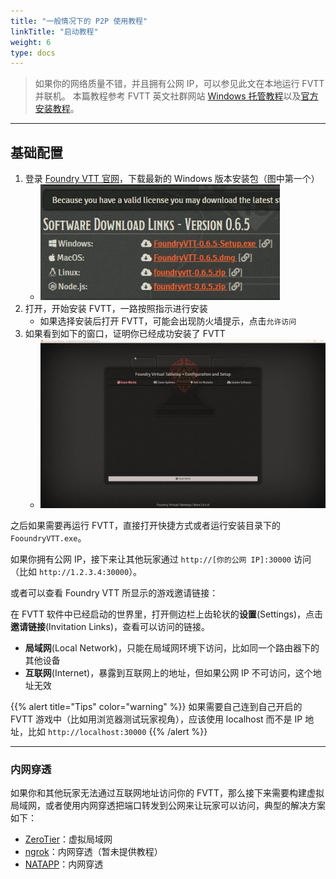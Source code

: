 ```yaml
---
title: "一般情况下的 P2P 使用教程"
linkTitle: "启动教程"
weight: 6
type: docs
---
```


> 如果你的网络质量不错，并且拥有公网 IP，可以参见此文在本地运行 FVTT 并联机。
> 本篇教程参考 FVTT 英文社群网站 [Windows 托管教程](https://foundry-vtt-community.github.io/wiki/Windows/)以及[官方安装教程](https://foundryvtt.com/article/installation/)。

---

## 基础配置
1. 登录 [Foundry VTT 官网](https://foundryvtt.com/)，下载最新的 Windows 版本安装包（图中第一个）
    - ![](/images/deployment/download-url.png)
2. 打开，开始安装 FVTT，一路按照指示进行安装
    - 如果选择安装后打开 FVTT，可能会出现防火墙提示，点击`允许访问`
3. 如果看到如下的窗口，证明你已经成功安装了 FVTT
    - ![](/images/deployment/local-run.jpg)

之后如果需要再运行 FVTT，直接打开快捷方式或者运行安装目录下的 `FooundryVTT.exe`。

如果你拥有公网 IP，接下来让其他玩家通过 `http://[你的公网 IP]:30000` 访问（比如 `http://1.2.3.4:30000`）。

或者可以查看 Foundry VTT 所显示的游戏邀请链接：

在 FVTT 软件中已经启动的世界里，打开侧边栏上齿轮状的**设置**(Settings)，点击**邀请链接**(Invitation Links)，查看可以访问的链接。

- **局域网**(Local Network)，只能在局域网环境下访问，比如同一个路由器下的其他设备
- **互联网**(Internet)，暴露到互联网上的地址，但如果公网 IP 不可访问，这个地址无效

{{% alert title="Tips" color="warning" %}}
如果需要自己连到自己开启的 FVTT 游戏中（比如用浏览器测试玩家视角），应该使用 localhost 而不是 IP 地址，比如 `http://localhost:30000`
{{% /alert %}}

---

### 内网穿透

如果你和其他玩家无法通过互联网地址访问你的 FVTT，那么接下来需要构建虚拟局域网，或者使用内网穿透把端口转发到公网来让玩家可以访问，典型的解决方案如下：

- [ZeroTier](../zerotier)：虚拟局域网
- [ngrok](https://ngrok.com/)：内网穿透（暂未提供教程）
- [NATAPP](../natapp)：内网穿透